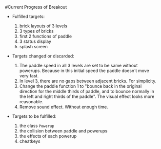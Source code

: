 #Current Progress of Breakout

* Fulfilled targets:

	1. brick layouts of 3 levels
	2. 3 types of bricks
	3. first 2 functions of paddle
	4. 3 status display
	5. splash screen

* Targets changed or discarded:

	1. The paddle speed in all 3 levels are set to be same without powerups. Because in this initial speed the paddle doesn't move very fast.
	2. In level 3, there are no gaps between adjacent bricks. For simplicity.
	3. Change the paddle function 1 to "bounce back in the original direction for the middle thirds of paddle, and to bounce normally in the left and right thirds of the paddle". The visual effect looks more reasonable.
	4. Remove sound effect. Without enough time.
	
* Targets to be fulfilled:

	1. the class `Powerup`
	2. the collision between paddle and powerups
	3. the effects of each powerup
	4. cheatkeys